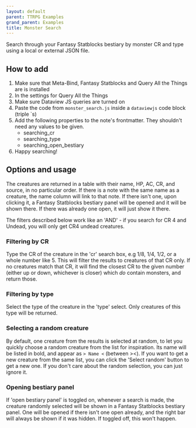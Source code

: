 ```yaml
---
layout: default
parent: TTRPG Examples
grand_parent: Examples
title: Monster Search
---
```


Search through your Fantasy Statblocks bestiary by monster CR and type using a local or external JSON file.

## How to add

1. Make sure that Meta-Bind, Fantasy Statblocks and Query All the Things are is installed
2. In the settings for Query All the Things
3. Make sure Dataview JS queries are turned on
4. Paste the code from `monster_search.js` inside a `dataviewjs` code block (triple \`s)
5. Add the following properties to the note's frontmatter. They shouldn't need any values to be given.
   - searching_cr
   - searching_type
   - searching_open_bestiary
6. Happy searching!

## Options and usage

The creatures are returned in a table with their name, HP, AC, CR, and source, in no particular order. If there is a note with the same name as a creature, the name column will link to that note. If there isn't one, upon clicking it, a Fantasy Statblocks bestiary panel will be opened and it will be shown there. If there was already one open, it will just show it there.

The filters described below work like an 'AND' - if you search for CR 4 and Undead, you will only get CR4 undead creatures.

### Filtering by CR
Type the CR of the creature in the 'cr' search box, e.g 1/8, 1/4, 1/2, or a whole number like 5. This will filter the results to creatures of that CR only. If no creatures match that CR, it will find the closest CR to the given number (either up or down, whichever is closer) which _do_ contain monsters, and return those.

### Filtering by type
Select the type of the creature in the 'type' select. Only creatures of this type will be returned.

### Selecting a random creature
By default, one creature from the results is selected at random, to let you quickly choose a random creature from the list for inspiration. Its name will be listed in bold, and appear as `> Name <` (between ><). If you want to get a new creature from the same list, you can click the 'Select random' button to get a new one. If you don't care about the random selection, you can just ignore it.

### Opening bestiary panel
If 'open bestiary panel' is toggled on, whenever a search is made, the creature randomly selected will be shown in a Fantasy Statblocks bestiary panel. One will be opened if there isn't one open already, and the right bar will always be shown if it was hidden. If toggled off, this won't happen.